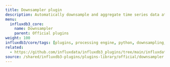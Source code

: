 ```yaml
---
title: Downsampler plugin
description: Automatically downsample and aggregate time series data at configurable intervals.
menu:
  influxdb3_core:
    name: Downsampler
    parent: Official plugins
weight: 100
influxdb3/core/tags: [plugins, processing engine, python, downsampling, aggregation, performance]
related:
  - https://github.com/influxdata/influxdb3_plugins/tree/main/influxdata/downsampler, Downsampler plugin on GitHub
source: /shared/influxdb3-plugins/plugins-library/official/downsampler.md
---
```


<!-- //SOURCE - content/shared/influxdb3-plugins/plugins-library/official/downsampler.md -->
